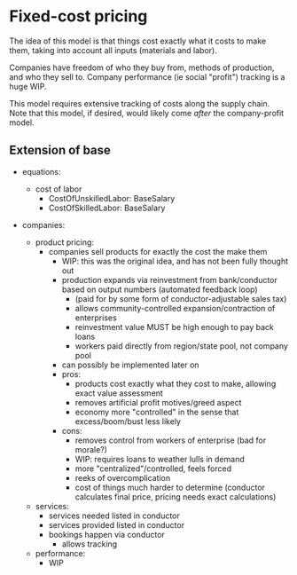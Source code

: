 # Fixed-cost pricing

The idea of this model is that things cost exactly what it costs to make them,
taking into account all inputs (materials and labor).

Companies have freedom of who they buy from, methods of production, and who they
sell to. Company performance (ie social "profit") tracking is a huge WIP.

This model requires extensive tracking of costs along the supply chain. Note
that this model, if desired, would likely come *after* the company-profit model.

## Extension of base

- equations:
  - cost of labor
    - CostOfUnskilledLabor: BaseSalary
    - CostOfSkilledLabor: BaseSalary

- companies:
  - product pricing:
    - companies sell products for exactly the cost the make them
      - WIP: this was the original idea, and has not been fully thought out
      - production expands via reinvestment from bank/conductor based on output numbers (automated feedback loop)
        - (paid for by some form of conductor-adjustable sales tax)
        - allows community-controlled expansion/contraction of enterprises
        - reinvestment value MUST be high enough to pay back loans
        - workers paid directly from region/state pool, not company pool
      - can possibly be implemented later on
      - pros:
        - products cost exactly what they cost to make, allowing exact value assessment
        - removes artificial profit motives/greed aspect
        - economy more "controlled" in the sense that excess/boom/bust less likely
      - cons:
        - removes control from workers of enterprise (bad for morale?)
        - WIP: requires loans to weather lulls in demand
        - more "centralized"/controlled, feels forced
        - reeks of overcomplication
        - cost of things much harder to determine (conductor calculates final price, pricing needs exact calculations)
  - services:
    - services needed listed in conductor
    - services provided listed in conductor
    - bookings happen via conductor
      - allows tracking 
  - performance:
    - WIP

